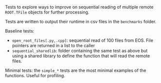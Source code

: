 Tests to explore ways to improve on sequential reading of multiple remote `ROOT.TFile` objects for further processing.

Tests are written to output their runtime in csv files in the `benchmarks` folder.

Baseline tests:

* `open_root_files[.py,.cpp]`: sequential read of 100 files from EOS. File pointers are returned in a list to the caller
* `sequential_sharedlib`: folder containing the same test as above but using a shared library to define the function that will read the remote files.

Minimal tests: the `simple_*` tests are the most minimal examples of the functions. Useful for profiling.



